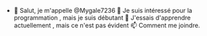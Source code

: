 - 👋 Salut, je m'appelle @Mygale7236
👀 Je suis intéressé pour la programmation , mais je suis débutant
🌱 J'essais d'apprendre actuellement , mais ce n'est pas évident 
📫 Comment me joindre.
<!---
Mygale7236/Mygale7236 is a ✨ special ✨ repository because its `README.md` (this file) appears on your GitHub profile.
You can click the Preview link to take a look at your changes.
--->
